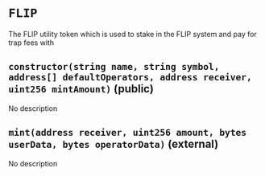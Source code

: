 # `FLIP`

  The FLIP utility token which is used to stake in the FLIP system and pay for
          trap fees with





## `constructor(string name, string symbol, address[] defaultOperators, address receiver, uint256 mintAmount)` (public)

No description


## `mint(address receiver, uint256 amount, bytes userData, bytes operatorData)` (external)

No description



